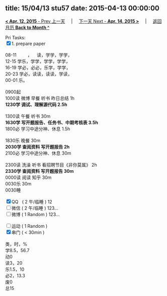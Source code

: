 title: 15/04/13 stu57
date: 2015-04-13 00:00:00
---
[**< Apr. 12, 2015** - Prev 上一天](/lifelogs/2015/04/d12.html) &nbsp; &nbsp; | &nbsp; &nbsp; [下一天 Next - **Apr. 14, 2015 >**](/lifelogs/2015/04/d14.html) &nbsp; &nbsp; |  &nbsp; &nbsp; [返回月历 **Back to Month ^**](/lifelogs/2015/04/index.html)
<br/><div>Pri Tasks:<br clear="none"/><input type="checkbox" checked="true" />1. prepare paper</div><div><div><br clear="none"/></div>08-11         ，    读，学学，学学，<br clear="none"/>12-15 学乐，学学，学学，学学，<br clear="none"/>16-19 学必，必必，乐学，学学，<br clear="none"/>20-23 学必，读读，读读，学读，</div><div>00-01 乐。<div><br clear="none"/></div>0900起<br clear="none"/>1000读 微博 早餐 听书 昨日总结 1h</div><div><strong>1230学 调试、理解源代码 2.5h</strong><div><br clear="none"/></div>1300读 午餐 听书 30m</div><div><b>163</b><b>0学 写开题报告、任务书、中期考核表 3.5h</b></div><div><div>1800必 学习中途分神、休息 1.5h</div><div><br/></div>1830乐 晚餐 30m</div><div><b>203</b><b>0学 </b><b>查阅资料 </b><b>写开题报告 2h</b></div><div>2100必 学习中途分神、休息 30m</div><div><b><br/></b><div>2300读 洗澡 听书 看招聘节目《非你莫属》 2h</div><div><b>2330学 查阅资料 写开题报告 30m</b></div>0000读 阅读 知乎 30m<br/></div><div>0030乐 30m</div><div>0030睡</div><div><br clear="none"/></div><div><input type="checkbox" checked="true" />QQ   ( 2 午/临睡 ) 12<br clear="none"/><input type="checkbox" />微信 ( 2 午/临睡 ) 123…</div><div><input type="checkbox" />微博 ( 1 Random ) 123…</div><div><br clear="none"/></div><div><input type="checkbox" />运动 ( 1 Random ) </div><div><input type="checkbox" checked="true" />串门 ( < 30min ) </div><div><div><br clear="none"/></div>类，时，%<br clear="none"/>学8.5，56.7<br clear="none"/>动0<br clear="none"/>读3，20<br clear="none"/>乐1.5，10<br clear="none"/>必2，13.3<br clear="none"/>废0<br clear="none"/>总15</div>